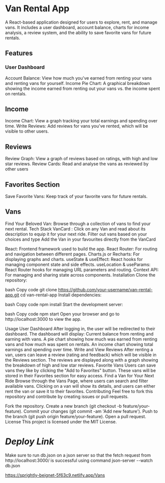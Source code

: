 # **Van Rental App**
A React-based application designed for users to explore, rent, and manage vans. It includes a user dashboard, account balance, charts for income analysis, a review system, and the ability to save favorite vans for future rentals.

## **Features**
### User Dashboard
Account Balance: View how much you've earned from renting your vans and renting vans for yourself.
Income Pie Chart: A graphical breakdown showing the income earned from renting out your vans vs. the income spent on rentals.

## Income
Income Chart: View a graph tracking your total earnings and spending over time.
Write Reviews: Add reviews for vans you've rented, which will be visible to other users.

## Reviews

Review Graph: View a graph of reviews based on ratings, with high and low star reviews.
Review Cards: Read and analyse the vans as reviewed by other users

## Favorites Section
Save Favorite Vans: Keep track of your favorite vans for future rentals.


## Vans
Find Your Beloved Van: Browse through a collection of vans to find your next rental.
Tech Stack
VanCard : Click on any Van and read about its description to equip it for your next ride.
Filter out vans based on your choices and type 
Add the Van in your favourites directly from the VanCard

React: Frontend framework used to build the app.
React Router: For routing and navigation between different pages.
Charts.js or Recharts: For displaying graphs and charts.
useState & useEffect: React hooks for managing component state and side effects.
useLocation & useParams: React Router hooks for managing URL parameters and routing.
Context API: For managing and sharing state across components.
Installation
Clone the repository:

bash
Copy code
git clone https://github.com/your-username/van-rental-app.git
cd van-rental-app
Install dependencies:

bash
Copy code
npm install
Start the development server:

bash
Copy code
npm start
Open your browser and go to http://localhost:3000 to view the app.

Usage
User Dashboard
After logging in, the user will be redirected to their dashboard.
The dashboard will display:
Current balance from renting and earning with vans.
A pie chart showing how much was earned from renting vans and how much was spent on rentals.
An income chart showing total earnings and spending over time.
Write and View Reviews
After renting a van, users can leave a review (rating and feedback) which will be visible in the Reviews section.
The reviews are displayed along with a graph showing the breakdown of high and low star reviews.
Favorite Vans
Users can save vans they like by clicking the "Add to Favorites" button. These vans will be stored in their Favorites section for easy access.
Find a Van for Your Next Ride
Browse through the Vans Page, where users can search and filter available vans.
Clicking on a van will show its details, and users can either rent the van or save it to their favorites.
Contributing
Feel free to fork this repository and contribute by creating issues or pull requests.

Fork the repository.
Create a new branch (git checkout -b feature/your-feature).
Commit your changes (git commit -am 'Add new feature').
Push to the branch (git push origin feature/your-feature).
Open a pull request.
License
This project is licensed under the MIT License.


# *Deploy Link*
Make sure to run db.json on a json server so that the fetch request from http://localhost:3000/ is successful using command
json-server --watch db.json

https://sprightly-beignet-5f63c9.netlify.app/Vans